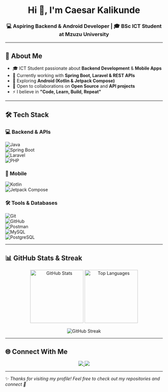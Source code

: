 <!-- Banner / Header -->
<h1 align="center">Hi 👋, I'm Caesar Kalikunde</h1>
<h3 align="center">💻 Aspiring Backend & Android Developer | 🎓 BSc ICT Student at Mzuzu University</h3>

---

## 🚀 About Me  
- 🎓 ICT Student passionate about **Backend Development** & **Mobile Apps**  
- 🌱 Currently working with **Spring Boot, Laravel & REST APIs**  
- 📱 Exploring **Android (Kotlin & Jetpack Compose)**  
- 🤝 Open to collaborations on **Open Source** and **API projects**  
- ⚡ I believe in **"Code, Learn, Build, Repeat"**

---

## 🛠 Tech Stack  

### 💻 Backend & APIs  
![Java](https://img.shields.io/badge/Java-%23ED8B00.svg?style=for-the-badge&logo=java&logoColor=white)  
![Spring Boot](https://img.shields.io/badge/Spring%20Boot-%236DB33F.svg?style=for-the-badge&logo=springboot&logoColor=white)  
![Laravel](https://img.shields.io/badge/Laravel-%23FF2D20.svg?style=for-the-badge&logo=laravel&logoColor=white)  
![PHP](https://img.shields.io/badge/PHP-%23777BB4.svg?style=for-the-badge&logo=php&logoColor=white)  

### 📱 Mobile  
![Kotlin](https://img.shields.io/badge/Kotlin-%230095D5.svg?style=for-the-badge&logo=kotlin&logoColor=white)  
![Jetpack Compose](https://img.shields.io/badge/Jetpack%20Compose-4285F4?style=for-the-badge&logo=jetpackcompose&logoColor=white)  

### 🛠 Tools & Databases  
![Git](https://img.shields.io/badge/Git-%23F05033.svg?style=for-the-badge&logo=git&logoColor=white)  
![GitHub](https://img.shields.io/badge/GitHub-%23181717.svg?style=for-the-badge&logo=github&logoColor=white)  
![Postman](https://img.shields.io/badge/Postman-%23FF6C37.svg?style=for-the-badge&logo=postman&logoColor=white)  
![MySQL](https://img.shields.io/badge/MySQL-%2300f.svg?style=for-the-badge&logo=mysql&logoColor=white)  
![PostgreSQL](https://img.shields.io/badge/PostgreSQL-%23336791.svg?style=for-the-badge&logo=postgresql&logoColor=white)  

---

## 📊 GitHub Stats & Streak  

<p align="center">
  <img src="https://github-readme-stats.vercel.app/api?username=caekali&show_icons=true&theme=tokyonight" alt="GitHub Stats" height="170"/>
  <img src="https://github-readme-stats.vercel.app/api/top-langs/?username=caekali&layout=compact&theme=tokyonight" alt="Top Languages" height="170"/>
</p>

<p align="center">
  <img src="https://github-readme-streak-stats.herokuapp.com/?user=caekali&theme=tokyonight" alt="GitHub Streak"/>
</p>

---

## 🌐 Connect With Me  
<p align="center">
  <a href="https://mw.linkedin.com/in/caesar-kalikunde-ba62532a9" target="_blank">
    <img src="https://img.shields.io/badge/LinkedIn-%230077B5.svg?style=for-the-badge&logo=linkedin&logoColor=white"/>
  </a>
  <a href="mailto:ckalikunde@gmail.com">
    <img src="https://img.shields.io/badge/Email-%23D14836.svg?style=for-the-badge&logo=gmail&logoColor=white"/>
  </a>
</p>

---

✨ *Thanks for visiting my profile! Feel free to check out my repositories and connect 🤝*  

